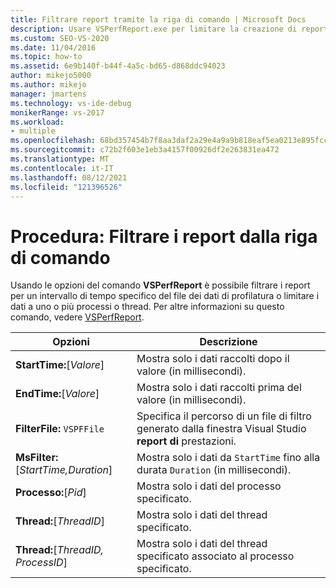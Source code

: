 ```yaml
---
title: Filtrare report tramite la riga di comando | Microsoft Docs
description: Usare VSPerfReport.exe per limitare la creazione di report a un periodo di tempo specifico o a processi e thread selezionati. Questo articolo elenca le opzioni, con le descrizioni.
ms.custom: SEO-VS-2020
ms.date: 11/04/2016
ms.topic: how-to
ms.assetid: 6e9b140f-b44f-4a5c-bd65-d868ddc94023
author: mikejo5000
ms.author: mikejo
manager: jmartens
ms.technology: vs-ide-debug
monikerRange: vs-2017
ms.workload:
- multiple
ms.openlocfilehash: 68bd357454b7f8aa3daf2a29e4a9a9b818eaf5ea0213e895fcc9530d9193484e
ms.sourcegitcommit: c72b2f603e1eb3a4157f00926df2e263831ea472
ms.translationtype: MT
ms.contentlocale: it-IT
ms.lasthandoff: 08/12/2021
ms.locfileid: "121396526"
---
```

# <a name="how-to-filter-reports-from-the-command-line"></a>Procedura: Filtrare i report dalla riga di comando
Usando le opzioni del comando **VSPerfReport** è possibile filtrare i report per un intervallo di tempo specifico del file dei dati di profilatura o limitare i dati a uno o più processi o thread. Per altre informazioni su questo comando, vedere [VSPerfReport](../profiling/vsperfreport.md).

|Opzioni|Descrizione|
|-------------|-----------------|
|**StartTime:**[*Valore*]|Mostra solo i dati raccolti dopo il valore (in millisecondi).|
|**EndTime:**[*Valore*]|Mostra solo i dati raccolti prima del valore (in millisecondi).|
|**FilterFile:** `VSPFFile`|Specifica il percorso di un file di filtro generato dalla finestra Visual Studio **report di** prestazioni.|
|**MsFilter:**[*StartTime,Duration*]|Mostra solo i dati da `StartTime` fino alla durata `Duration` (in millisecondi).|
|**Processo:**[*Pid*]|Mostra solo i dati del processo specificato.|
|**Thread:**[*ThreadID*]|Mostra solo i dati del thread specificato.|
|**Thread:**[*ThreadID, ProcessID*]|Mostra solo i dati del thread specificato associato al processo specificato.|
